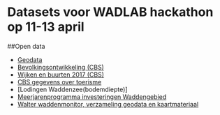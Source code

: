 # Datasets voor WADLAB hackathon op 11-13 april

##Open data
+ [Geodata](https://www.rijkswaterstaat.nl/apps/geoservices/geodata/dmc/)
+ [Bevolkingsontwikkeling (CBS)](http://statline.cbs.nl/Statweb/publication/?DM=SLNL&PA=37230ned&D1=0-2,4-5,7-8,13-17&D2=493&D3=a&HDR=G2&STB=G1,T&VW=T)
+ [Wijken en buurten 2017 (CBS)](https://www.cbs.nl/nl-nl/maatwerk/2017/31/kerncijfers-wijken-en-buurten-2017)
+ [CBS gegevens over toerisme](https://www.cbs.nl/nl-nl/nieuws/2016/31/1-3-miljoen-toeristen-op-vakantie-naar-de-wadden)
+ [Lodingen Waddenzee(bodemdiepte)]
+ [Meerjarenprogramma investeringen Waddengebied](http://www.investeringskaderwaddengebied.nl/2018/03/06/provincies-willen-grote-projecten-in-waddengebied/)
+ [Walter waddenmonitor, verzameling geodata en kaartmateriaal](http://www.walterwaddenmonitor.org/tools/kaartenportaal/)

